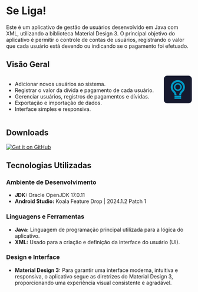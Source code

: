 
# Se Liga!

Este é um aplicativo de gestão de usuários desenvolvido em Java com XML, utilizando a biblioteca Material Design 3. O principal objetivo do aplicativo é permitir o controle de contas de usuários, registrando o valor que cada usuário está devendo ou indicando se o pagamento foi efetuado.


## Visão Geral

<img src="icon.png" align="right" width="15%"></img>

<div style="display:flex;">

- Adicionar novos usuários ao sistema.
- Registrar o valor da dívida e pagamento de cada usuário.
- Gerenciar usuários, registros de pagamentos e dívidas.
- Exportação e importação de dados.
- Interface simples e responsiva.

</div>


## Downloads

[<img alt="Get it on GitHub" height="80" src="https://i.ibb.co/q0mdc4Z/get-it-on-github.png">](https://github.com/Ruben-BG/seLiga/releases/latest)


## Tecnologias Utilizadas

### Ambiente de Desenvolvimento
- **JDK:** Oracle OpenJDK 17.0.11
- **Android Studio:** Koala Feature Drop | 2024.1.2 Patch 1

### Linguagens e Ferramentas
- **Java:** Linguagem de programação principal utilizada para a lógica do aplicativo.
- **XML:** Usado para a criação e definição da interface do usuário (UI).

### Design e Interface
- **Material Design 3:** Para garantir uma interface moderna, intuitiva e responsiva, o aplicativo segue as diretrizes do Material Design 3, proporcionando uma experiência visual consistente e agradável.
